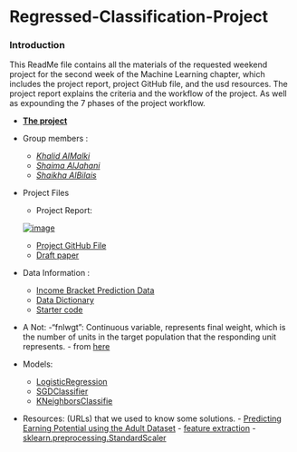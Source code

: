 # **Regressed-Classification-Project**

### **Introduction**
This ReadMe file contains all the materials of the requested weekend project for the second week of the Machine Learning chapter, which includes the project report, project GitHub file, and the usd resources. The project report explains the criteria and the workflow of the project. As well as expounding the 7 phases of the project workflow.

- [**The project**]()
- Group members :
    - [*Khalid AlMalki*](https://github.com/khalidme94)
    - [*Shaima AlJahani*](https://github.com/mesha4545a)
    - [*Shaikha AlBilais*](https://github.com/shi5a)
- Project Files
     - Project Report:
     
  [![image](https://user-images.githubusercontent.com/48656800/107124646-2fc97300-68b6-11eb-86d0-3f0dc1df13cb.png)](https://docs.google.com/document/d/1-ksC7qJ5qJxhK4fwcgyNZptGHANpj7tE8GfaFnLKYjA/edit)   
 
 
 
 
     - [Project GitHub File]()
     - [Draft paper](https://docs.google.com/document/d/1DMXSEI7nSUCRcvJ7Drws8jSFzk9vChnL8qw6nnX790w/edit)
- Data Information :
     - [Income Bracket Prediction Data](https://archive.ics.uci.edu/ml/machine-learning-databases/adult/)
     -  [Data Dictionary](https://archive.ics.uci.edu/ml/datasets/Adult)
     - [Starter code](https://gist.github.com/gumdropsteve/25e40b0ab0b5a6a7d51f11c00f91d0bb)
     
 - A Not:
     -“fnlwgt”: Continuous variable, represents final weight, which is the number of units in the target population that the responding unit represents. - from [here](https://www.kaggle.com/uciml/adult-census-income/discussion/32698)
  
 - Models:
      -  [LogisticRegression](https://scikit-learn.org/stable/modules/generated/sklearn.linear_model.LogisticRegression.html)
      -  [SGDClassifier](https://scikit-learn.org/stable/modules/generated/sklearn.linear_model.SGDClassifier.html)
      -  [KNeighborsClassifie](https://scikit-learn.org/stable/modules/generated/sklearn.neighbors.KNeighborsClassifier.html)
      
 - Resources: (URLs) that we used to know some solutions.
       -  [Predicting Earning Potential using the Adult Dataset](https://rstudio-pubs-static.s3.amazonaws.com/235617_51e06fa6c43b47d1b6daca2523b2f9e4.html#:~:text=The%20continuous%20variable%20fnlwgt%20represents,of%20the%20discrete%20variable%20education%20)
       -  [feature extraction](https://scikit-learn.org/stable/modules/feature_extraction.html#loading-features-from-dicts)
       -  [sklearn.preprocessing.StandardScaler](https://scikit-learn.org/stable/modules/generated/sklearn.preprocessing.StandardScaler.html)


    






   
